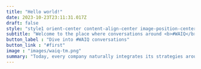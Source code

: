 ```yaml
---
title: "Hello world!"
date: 2023-10-23T23:11:31.017Z
draft: false
style: "style1 orient-center content-align-center image-position-center fullscreen onload-image-fade-in onload-content-fade-right"
subtitle: "Welcome to the place where conversations around <b>#WAIQ</b> happen"
button_label : "Dive into #WAIQ conversations"
button_link : "#first"
image : "images/waiq-tm.png"
summary: "Today, every company naturally integrates its strategies around web, mobile and cloud. It is inconceivable that they can be understood as separate disciplines. In a few years, history will repeat itself with three other disciplines: <strong>web3</strong>, AI and quantum. All three will feed back and complement each other and their convergence will multiply the opportunities for startups and corporates to develop new competitive advantages. Want to join us?"
---
```

